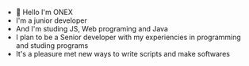 - 👋 Hello I'm ONEX
- I'm a junior developer
- And I'm studing JS, Web programing and Java
- I plan to be a Senior developer with my experiencies in programming and studing programs 
- It's a pleasure met new ways to write scripts and make softwares

<!---
ON3X7/ON3X7 is a ✨ special ✨ repository because its `README.md` (this file) appears on your GitHub profile.
You can click the Preview link to take a look at your changes.
--->
